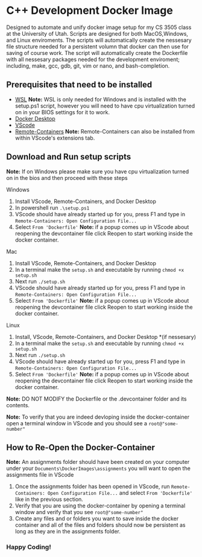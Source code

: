 # C++ Development Docker Image

Designed to automate and unify docker image setup for my CS 3505 class at the University of Utah. Scripts are designed for both MacOS,Windows, and Linux enviroments. The scripts will automatically create the nessesary file structure needed for a persistent volumn that docker can then use for saving of course work. The script will automatically create the Dockerfile with all nessesary packages needed for the development enviroment; including, make, gcc, gdb, git, vim or nano, and bash-completion.

## Prerequisites that need to be installed

- [WSL](https://docs.microsoft.com/en-us/windows/wsl/install) <b>Note:</b> WSL is only needed for Windows and is installed with the setup.ps1 script, however you will need to have cpu virtualization turned on in your BIOS settings for it to work.
- [Docker Desktop](https://www.docker.com/products/docker-desktop/)
- [VScode](https://code.visualstudio.com/Download)
- [Remote-Containers](https://marketplace.visualstudio.com/items?itemName=ms-vscode-remote.remote-containers) <b>Note:</b> Remote-Containers can also be installed from within VScode's extensions tab.

## Download and Run setup scripts

<b>Note:</b> If on Windows please make sure you have cpu virtualization turned on in the bios and then proceed with these steps

Windows

1. Install VScode, Remote-Containers, and Docker Desktop
2. In powershell run `.\setup.ps1`
3. VScode should have already started up for you, press F1 and type in `Remote-Containers: Open Configuration File...`
4. Select `From 'Dockerfile'` <b>Note:</b> if a popup comes up in VScode about reopening the devcontainer file click Reopen to start working inside the docker container.

Mac

1. Install VScode, Remote-Containers, and Docker Desktop
2. In a terminal make the `setup.sh` and executable by running `chmod +x setup.sh`
3. Next run `./setup.sh`
4. VScode should have already started up for you, press F1 and type in `Remote-Containers: Open Configuration File...`
5. Select `From 'Dockerfile'` <b>Note:</b> if a popup comes up in VScode about reopening the devcontainer file click Reopen to start working inside the docker container.

Linux

1. Install, VScode, Remote-Containers, and Docker Desktop \*(if nessesary)
2. In a terminal make the `setup.sh` and executable by running `chmod +x setup.sh`
3. Next run `./setup.sh`
4. VScode should have already started up for you, press F1 and type in `Remote-Containers: Open Configuration File...`
5. Select `From 'Dockerfile'` <b>Note:</b> if a popup comes up in VScode about reopening the devcontainer file click Reopen to start working inside the docker container.

<b>Note:</b> DO NOT MODIFY the Dockerfile or the .devcontainer folder and its contents.

<b>Note:</b> To verify that you are indeed devloping inside the docker-container open a terminal window in VScode and you should see a `root@"some-number"`

## How to Re-Open the Docker-Container

<b>Note:</b> An assignments folder should have been created on your computer under your `Documents\DockerImages\assignments` you will want to open the assignments file in VScode

1. Once the assignments folder has been opened in VScode, run `Remote-Containers: Open Configuration File...` and select `From 'Dockerfile'` like in the previous section.
2. Verify that you are using the docker-container by opening a terminal window and verify that you see `root@"some-number"`
3. Create any files and or folders you want to save inside the docker container and all of the files and folders should now be persistent as long as they are in the assignments folder.

### Happy Coding!
